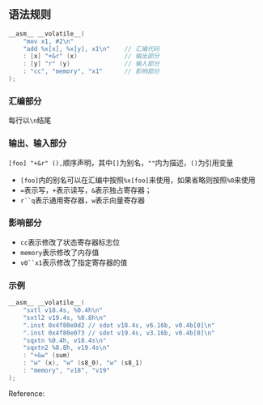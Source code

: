 
## 语法规则

```c
__asm__ __volatile__(
    "mov x1, #2\n"
    "add %x[x], %x[y], x1\n"    // 汇编代码
    : [x] "+&r" (x)             // 输出部分
    : [y] "r" (y)               // 输入部分
    : "cc", "memory", "x1"      // 影响部分
);
```

### 汇编部分

每行以`\n`结尾

### 输出、输入部分

`[foo] "+&r" (),`顺序声明，其中`[]`为别名，`""`内为描述，`()`为引用变量

-   `[foo]`内的别名可以在汇编中按照`%x[foo]`来使用，如果省略则按照`%0`来使用
-   `=`表示写，`+`表示读写，`&`表示独占寄存器；
-   `r``q`表示通用寄存器，`w`表示向量寄存器

### 影响部分

-   `cc`表示修改了状态寄存器标志位
-   `memory`表示修改了内存值
-   `v0``x1`表示修改了指定寄存器的值

### 示例

```c
__asm__ __volatile__(     
    "sxtl v18.4s, %0.4h\n"
    "sxtl2 v19.4s, %0.8h\n"
    ".inst 0x4f80e0d2 // sdot v18.4s, v6.16b, v0.4b[0]\n"
    ".inst 0x4f80e073 // sdot v19.4s, v3.16b, v0.4b[0]\n"
    "sqxtn %0.4h, v18.4s\n"
    "sqxtn2 %0.8h, v19.4s\n"
    : "+&w" (sum)
    : "w" (x), "w" (s8_0), "w" (s8_1)
    : "memory", "v18", "v19"
);
```



Reference:

